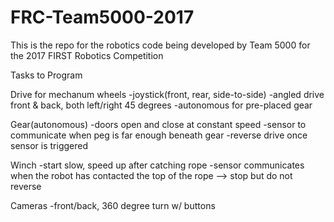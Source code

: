 # FRC-Team5000-2017
This is the repo for the robotics code being developed by Team 5000 for the 2017 FIRST Robotics Competition

Tasks to Program

Drive for mechanum wheels
	-joystick(front, rear, side-to-side)
	-angled drive front & back, both left/right 45 degrees
	-autonomous for pre-placed gear

Gear(autonomous)
	-doors open and close at constant speed
	-sensor to communicate when peg is far enough beneath gear
	-reverse drive once sensor is triggered

Winch
	-start slow, speed up after catching rope
	-sensor communicates when the robot has contacted the top of the rope --> stop but do not reverse

Cameras
	-front/back, 360 degree turn w/ buttons